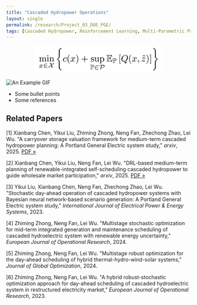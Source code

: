 ```yaml
---
title: "Cascaded Hydropower Operations"
layout: single
permalink: /research/Project_03_DOE_PGE/ 
tags: [Cascaded Hydropower, Reinforcement Learning, Multi-Parametric Programming]
---
```

<p align="center">
  <img src="/assets/images/Project_01_Fig01_Title.gif" alt="Alt text" width="70%">
</p>

![An Example GIF](/assets/images/Project_03_Fig01_Title.jpg)

- Some bullet points
- Some references

## Related Papers

[1] Xianbang Chen, Yikui Liu, Zhiming Zhong, Neng Fan, Zhechong Zhao, Lei Wu. "A carryover storage valuation framework for medium-term cascaded hydropower planning: A Portland General Electric system study," *arxiv*, 2025. [PDF »](/assets/papers/Project_03_Paper_01.pdf)

[2] Xianbang Chen, Yikui Liu, Neng Fan, Lei Wu. "DRL-based medium-term planning of renewable-integrated self-scheduling cascaded hydropower to guide wholesale market participation," *arxiv*, 2025. [PDF »](/assets/papers/Project_03_Paper_02.pdf)

[3] Yikui Liu, Xianbang Chen, Neng Fan, Zhechong Zhao, Lei Wu. "Stochastic day-ahead operation of cascaded hydropower systems with Bayesian neural network-based scenario generation: A Portland General Electric system study," *International Journal of Electrical Power & Energy Systems*, 2023.

[4] Zhiming Zhong, Neng Fan, Lei Wu. "Multistage stochastic optimization for mid-term integrated generation and maintenance scheduling of cascaded hydroelectric system with renewable energy uncertainty," *European Journal of Operational Research*, 2024.

[5] Zhiming Zhong, Neng Fan, Lei Wu. "Multistage robust optimization for the day-ahead scheduling of hybrid thermal-hydro-wind-solar systems," *Journal of Global Optimization*, 2024.

[6] Zhiming Zhong, Neng Fan, Lei Wu. "A hybrid robust-stochastic optimization approach for day-ahead scheduling of cascaded hydroelectric system in restructured electricity market," *European Journal of Operational Research*, 2023.